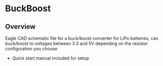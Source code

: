 # BuckBoost

Overview
--------

Eagle CAD schematic file for a buck/boost converter for LiPo batteries, can buck/boost to voltages between 3.3 and 5V depending on the resistor configuration you choose

- Quick start manual included for setup
